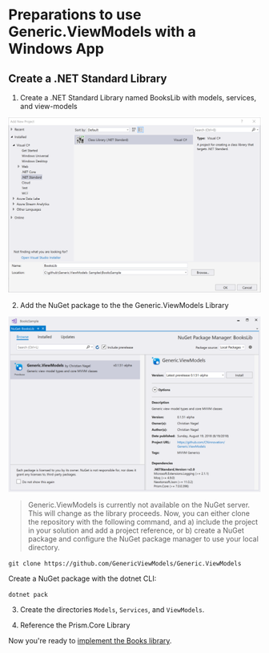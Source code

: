 # Preparations to use Generic.ViewModels with a Windows App

## Create a .NET Standard Library

1. Create a .NET Standard Library named BooksLib with models, services, and view-models

![Create a .NET Standard Library](Images/01_CreateLib.PNG)

2. Add the NuGet package to the the Generic.ViewModels Library

![Add the NuGet Package](Images/02_AddPackages.PNG)

> Generic.ViewModels is currently not available on the NuGet server. This will change as the library proceeds. Now, you can either clone the repository with the following command, and a) include the project in your solution and add a project reference, or b) create a NuGet package and configure the NuGet package manager to use your local directory.

`git clone https://github.com/GenericViewModels/Generic.ViewModels`

Create a NuGet package with the dotnet CLI:

`dotnet pack`

3. Create the directories `Models`, `Services`, and `ViewModels`.

4. Reference the Prism.Core Library

Now you're ready to [implement the Books library](02_BooksLib.md).